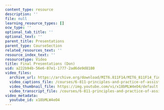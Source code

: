 ```yaml
---
content_type: resource
description: ''
file: null
learning_resource_types: []
ocw_type: ''
optional_tab_title: ''
optional_text: ''
parent_title: Presentations
parent_type: CourseSection
related_resources_text: ''
resource_index_text: ''
resourcetype: Video
title: Final Presentations (Don)
uid: a222b94b-56e6-87e1-1777-2ad6de9d8180
video_files:
  archive_url: https://archive.org/download/MIT6.811F14/MIT6_811F14_final_presentations_300k.mp4
  video_captions_file: /courses/6-811-principles-and-practice-of-assistive-technology-fall-2014/d3b586acfa9d5b40b7d3caba7801d36e_x18bMLW4eO4.vtt
  video_thumbnail_file: https://img.youtube.com/vi/x18bMLW4eO4/default.jpg
  video_transcript_file: /courses/6-811-principles-and-practice-of-assistive-technology-fall-2014/dde6aef8aaa00c72e49ce67c01348e93_x18bMLW4eO4.pdf
video_metadata:
  youtube_id: x18bMLW4eO4
---
```

